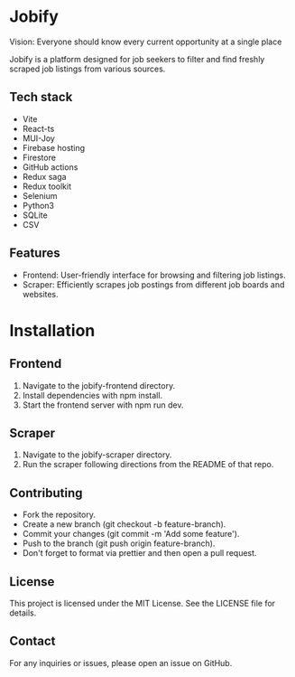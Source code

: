 # Jobify

Vision: Everyone should know every current opportunity at a single place 

Jobify is a platform designed for job seekers to filter and find freshly scraped job listings from various sources.

## Tech stack
- Vite
- React-ts
- MUI-Joy
- Firebase hosting
- Firestore
- GitHub actions
- Redux saga
- Redux toolkit
- Selenium
- Python3
- SQLite
- CSV

## Features
 - Frontend: User-friendly interface for browsing and filtering job listings.
 - Scraper: Efficiently scrapes job postings from different job boards and websites.

# Installation

## Frontend
1. Navigate to the jobify-frontend directory.
2. Install dependencies with npm install.
3. Start the frontend server with npm run dev.

## Scraper
1. Navigate to the jobify-scraper directory.
2. Run the scraper following directions from the README of that repo.

## Contributing
 - Fork the repository.
 - Create a new branch (git checkout -b feature-branch).
 - Commit your changes (git commit -m 'Add some feature').
 - Push to the branch (git push origin feature-branch).
 - Don't forget to format via prettier and then open a pull request.

## License
This project is licensed under the MIT License. See the LICENSE file for details.

## Contact
For any inquiries or issues, please open an issue on GitHub.
